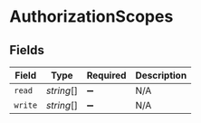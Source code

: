 # AuthorizationScopes


## Fields

| Field              | Type               | Required           | Description        |
| ------------------ | ------------------ | ------------------ | ------------------ |
| `read`             | *string*[]         | :heavy_minus_sign: | N/A                |
| `write`            | *string*[]         | :heavy_minus_sign: | N/A                |